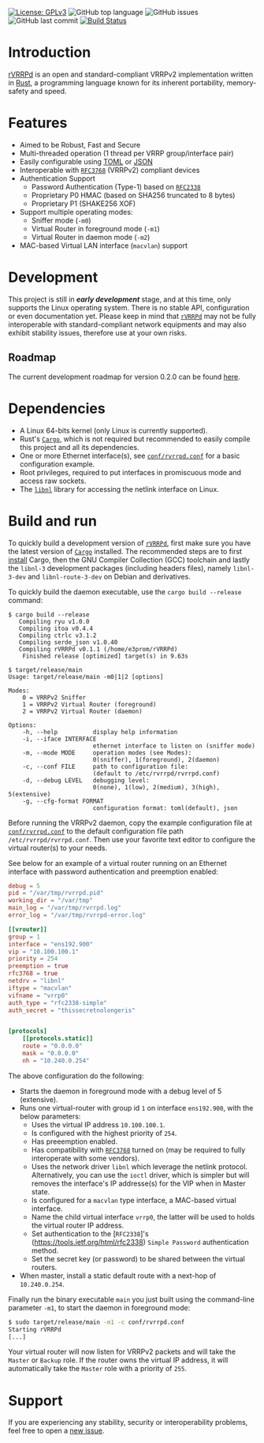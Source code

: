 [![License: GPLv3](https://img.shields.io/badge/License-GPLv3-blue.svg)](https://github.com/e3prom/rVRRPd/blob/master/LICENSE)
![GitHub top language](https://img.shields.io/github/languages/top/e3prom/rvrrpd.svg)
![GitHub issues](https://img.shields.io/github/issues/e3prom/rvrrpd.svg)
![GitHub last commit](https://img.shields.io/github/last-commit/e3prom/rvrrpd.svg)
[![Build Status](https://travis-ci.org/e3prom/rVRRPd.svg?branch=master)](https://travis-ci.org/e3prom/rVRRPd)

# Introduction
[rVRRPd](https://github.com/e3prom/rVRRPd) is an open and standard-compliant VRRPv2 implementation written in [Rust](https://www.rust-lang.org/), a programming language known for its inherent portability, memory-safety and speed.

# Features
 * Aimed to be Robust, Fast and Secure
 * Multi-threaded operation (1 thread per VRRP group/interface pair)
 * Easily configurable using [TOML](https://github.com/toml-lang/toml) or [JSON](https://www.json.org/)
 * Interoperable with [`RFC3768`](https://tools.ietf.org/html/rfc3768) (VRRPv2) compliant devices
 * Authentication Support
   * Password Authentication (Type-1) based on [`RFC2338`](https://tools.ietf.org/html/rfc2338) 
   * Proprietary P0 HMAC (based on SHA256 truncated to 8 bytes)
   * Proprietary P1 (SHAKE256 XOF)
 * Support multiple operating modes:
   * Sniffer mode (`-m0`)
   * Virtual Router in foreground mode (`-m1`)
   * Virtual Router in daemon mode (`-m2`)
 * MAC-based Virtual LAN interface (`macvlan`) support

# Development
This project is still in **_early development_** stage, and at this time, only supports the Linux operating system. There is no stable API, configuration or even documentation yet. Please keep in mind that [`rVRRPd`](https://github.com/e3prom/rVRRPd) may not be fully interoperable with standard-compliant network equipments and may also exhibit stability issues, therefore use at your own risks.

## Roadmap
The current development roadmap for version 0.2.0 can be found [here](https://github.com/e3prom/rVRRPd/projects/2).

# Dependencies
 * A Linux 64-bits kernel (only Linux is currently supported).
 * Rust's [`Cargo`](https://doc.rust-lang.org/cargo/), which is not required but recommended to easily compile this project and all its dependencies.
 * One or more Ethernet interface(s), see [`conf/rvrrpd.conf`](conf/rvrrpd.conf) for a basic configuration example.
 * Root privileges, required to put interfaces in promiscuous mode and access raw sockets.
 * The [`libnl`](https://www.infradead.org/~tgr/libnl/) library for accessing the netlink interface on Linux.

# Build and run
To quickly build a development version of [`rVRRPd`](https://github.com/e3prom/rVRRPd), first make sure you have the latest version of [`Cargo`](https://doc.rust-lang.org/cargo/) installed. The recommended steps are to first [install](https://doc.rust-lang.org/cargo/getting-started/installation.html) Cargo, then the GNU Compiler Collection (GCC) toolchain and lastly the `libnl-3` development packages (including headers files), namely `libnl-3-dev` and `libnl-route-3-dev` on Debian and derivatives.

To quickly build the daemon executable, use the `cargo build --release` command:
```console
$ cargo build --release
   Compiling ryu v1.0.0
   Compiling itoa v0.4.4
   Compiling ctrlc v3.1.2
   Compiling serde_json v1.0.40
   Compiling rVRRPd v0.1.1 (/home/e3prom/rVRRPd)
    Finished release [optimized] target(s) in 9.63s

$ target/release/main
Usage: target/release/main -m0|1|2 [options]

Modes:
    0 = VRRPv2 Sniffer
    1 = VRRPv2 Virtual Router (foreground)
    2 = VRRPv2 Virtual Router (daemon)

Options:
    -h, --help          display help information
    -i, --iface INTERFACE
                        ethernet interface to listen on (sniffer mode)
    -m, --mode MODE     operation modes (see Modes):
                        0(sniffer), 1(foreground), 2(daemon)
    -c, --conf FILE     path to configuration file:
                        (default to /etc/rvrrpd/rvrrpd.conf)
    -d, --debug LEVEL   debugging level:
                        0(none), 1(low), 2(medium), 3(high), 5(extensive)
    -g, --cfg-format FORMAT
                        configuration format: toml(default), json
```

Before running the VRRPv2 daemon, copy the example configuration file at [`conf/rvrrpd.conf`](conf/rvrrpd.conf) to the default configuration file path `/etc/rvrrpd/rvrrpd.conf`. Then use your favorite text editor to configure the virtual router(s) to your needs.

See below for an example of a virtual router running on an Ethernet interface with password authentication and preemption enabled:
```TOML
debug = 5
pid = "/var/tmp/rvrrpd.pid"
working_dir = "/var/tmp"
main_log = "/var/tmp/rvrrpd.log"
error_log = "/var/tmp/rvrrpd-error.log"

[[vrouter]]
group = 1
interface = "ens192.900"
vip = "10.100.100.1"
priority = 254
preemption = true
rfc3768 = true
netdrv = "libnl"
iftype = "macvlan"
vifname = "vrrp0"
auth_type = "rfc2338-simple"
auth_secret = "thissecretnolongeris"


[protocols]
    [[protocols.static]]
    route = "0.0.0.0"
    mask = "0.0.0.0"
    nh = "10.240.0.254"

```
The above configuration do the following:
 * Starts the daemon in foreground mode with a debug level of 5 (extensive).
 * Runs one virtual-router with group id `1` on interface `ens192.900`, with the below parameters:
   * Uses the virtual IP address `10.100.100.1`.
   * Is configured with the highest priority of `254`.
   * Has preeemption enabled.
   * Has compatibility with [`RFC3768`](https://tools.ietf.org/html/rfc3768) turned on (may be required to fully interoperate with some vendors).
   * Uses the network driver `libnl` which leverage the netlink protocol. Alternatively, you can use the `ioctl` driver, which is simpler but will removes the interface's IP addresse(s) for the VIP when in Master state.
   * Is configured for a `macvlan` type interface, a MAC-based virtual interface.
   * Name the child virtual interface `vrrp0`, the latter will be used to holds the virtual router IP address.
   * Set authentication to the [`RFC2338`]'s (https://tools.ietf.org/html/rfc2338) `Simple Password` authentication method.
   * Set the secret key (or password) to be shared between the virtual routers.
* When master, install a static default route with a next-hop of `10.240.0.254`.

Finally run the binary executable `main` you just built using the command-line parameter `-m1`, to start the daemon in foreground mode:
```bash
$ sudo target/release/main -m1 -c conf/rvrrpd.conf
Starting rVRRPd
[...]
```

Your virtual router will now listen for VRRPv2 packets and will take the `Master` or `Backup` role. If the router owns the virtual IP address, it will automatically take the `Master` role with a priority of `255`.

# Support
If you are experiencing any stability, security or interoperability problems, feel free to open a [new issue](https://github.com/e3prom/rVRRPd/issues/new).
